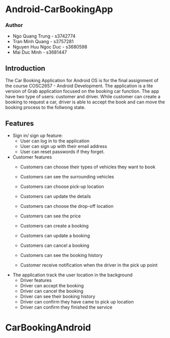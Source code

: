# Android-CarBookingApp
### Author
* Ngo Quang Trung - s3742774
* Tran Minh Quang - s3757281
* Nguyen Huu Ngoc Duc - s3680598
* Mai Duc Minh - s3681447
## Introduction
The Car Booking Application for Android OS is for the final assignment of the course COSC2657 - Android Development. 
The application is a lite version of Grab application focused on the booking car function. The app have two type of users: customer and driver. 
While customer can create a booking to request a car, driver is able to accept the book and can move the booking process to the follwong state.  

## Features
* Sign in/ sign up feature:
    * User can log in to the application
    * User can sign up with their email address
    * User can reset passwords if they forget.
* Customer features
    * Customers can choose their types of vehicles they want to book
    * Customers can see the surrounding vehicles
    * Customers can choose pick-up location
    * Customers can update the details
    * Customers can choose the drop-off location
    * Customers can see the price
    * Customers can create a booking
    * Customers can update a booking
    * Customers can cancel a booking
    
    * Customers can see the booking history
    * Customer receive notification when the driver in the pick up point
* The application track the user location in the background 
    * Driver features
    * Driver can accept the booking
    * Driver can cancel the booking
    * Driver can see their booking history
    * Driver can confirm they have came to pick up location
    * Driver can confirm they finished the service
    


# CarBookingAndroid
